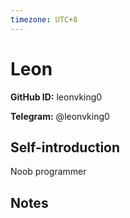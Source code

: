 ```yaml
---
timezone: UTC+8
---
```


# Leon

**GitHub ID:** leonvking0

**Telegram:** @leonvking0

## Self-introduction

Noob programmer

## Notes

<!-- Content_START -->


<!-- Content_END -->
